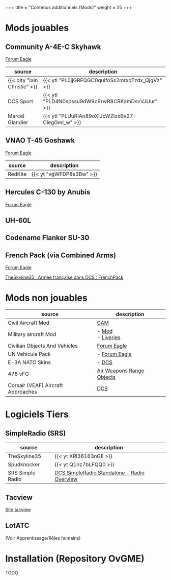 +++
title = "Contenus additionnels (Mods)"
weight = 25
+++

# Mods jouables
## Community A-4E-C Skyhawk
[Forum Eagle](https://forums.eagle.ru/topic/207102-community-a-4e-c/)

source                       | description
---------------------------- | -----------
{{< qlty "Iain Christie" >}} | {{< ytl "PL0jjGRFQGC0quifoSs2mrxqTzdx_QjgVz" >}}
DCS Sport                    | {{< ytl "PLD4N0spssu9dW9c9rwR8CRKamDsvVJUur" >}}
Marcel Glandier              | {{< ytl "PLUuRIAn89oXIJcWZlzxBv27-ClegGml_w" >}}

## VNAO T-45 Goshawk
[Forum Eagle](https://forums.eagle.ru/topic/203816-vnao-t-45-goshawk/)

source       | description
------------ | -----------
RedKite      | {{< yt "vgWFDP8s3Bw" >}}

## Hercules C-130 by Anubis
[Forum Eagle](https://forums.eagle.ru/topic/252075-dcs-super-hercules-mod-by-anubis/)

## UH-60L

## Codename Flanker SU-30

## French Pack (via Combined Arms)
[Forum Eagle](https://forums.eagle.ru/topic/257437-frenchpack-v48-update-on-01102021/)

[TheSkyline35 : Armée française dans DCS : FrenchPack](https://www.youtube.com/watch?v=qnqmmsY1-Do)

# Mods non jouables
source                             | description
---------------------------------- | -----------
Civil Aircraft Mod                 | [CAM](https://cam.em-key.de/)
Military aircraft Mod              | - [Mod](https://www.digitalcombatsimulator.com/en/files/3307071/)<br /> - [Liveries](https://www.digitalcombatsimulator.com/en/files/3310355/?sphrase_id=2689228)
Civilian Objects And Vehicles      | [Forum Eagle](https://forums.eagle.ru/topic/270558-civilian-objects-and-vehicles/)
UN Vehicule Pack                   | - [Forum Eagle](https://forums.eagle.ru/forum/english/dcs-world-topics/mods-and-apps/liveries-skinning/combined-arms-aa/183967-un-vehicles-pack?t=183782)
E-3A NATO Skins                    | - [DCS](https://www.digitalcombatsimulator.com/fr/files/3313130/)
476 vFG                            | [Air Weapons Range Objects](https://www.476vfightergroup.com/downloads.php?do=file&id=287)
Corsair (VEAF) Aircraft Approaches | [DCS](https://www.digitalcombatsimulator.com/en/files/filter/user-is-CORSAIR%20veaf/apply/)


# Logiciels Tiers

## SimpleRadio (SRS)

source           | description
---------------- | -----------
TheSkyline35     | {{< yt XRI36163nGE >}}
Spudknocker      | {{< yt Q1nz7bLFQQ0 >}}
SRS Simple Radio | [DCS SimpleRadio Standalone - Radio Overview](https://docs.google.com/spreadsheets/d/1tzd996zJ1t0heZ-t1PpL7vNUIZbXl7pI6De0GThN1Qw)

## Tacview
[Site tacview](https://www.tacview.net/)

## LotATC
(Voir Apprentissage/Rôles humains)

# Installation (Repository OvGME)
TODO
